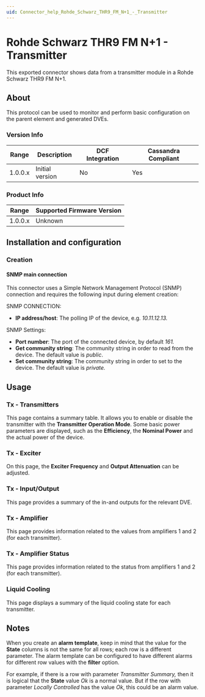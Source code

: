 ```yaml
---
uid: Connector_help_Rohde_Schwarz_THR9_FM_N+1_-_Transmitter
---
```


# Rohde Schwarz THR9 FM N+1 - Transmitter

This exported connector shows data from a transmitter module in a Rohde Schwarz THR9 FM N+1.

## About

This protocol can be used to monitor and perform basic configuration on the parent element and generated DVEs.

### Version Info

| **Range** | **Description** | **DCF Integration** | **Cassandra Compliant** |
|------------------|-----------------|---------------------|-------------------------|
| 1.0.0.x          | Initial version | No                  | Yes                     |

### Product Info

| Range | Supported Firmware Version |
|------------------|-----------------------------|
| 1.0.0.x          | Unknown                     |

## Installation and configuration

### Creation

#### SNMP main connection

This connector uses a Simple Network Management Protocol (SNMP) connection and requires the following input during element creation:

SNMP CONNECTION:

- **IP address/host**: The polling IP of the device, e.g. *10.11.12.13.*

SNMP Settings:

- **Port number**: The port of the connected device, by default *161.*
- **Get community string**: The community string in order to read from the device. The default value is *public*.
- **Set community string**: The community string in order to set to the device. The default value is *private.*

## Usage

### Tx - Transmitters

This page contains a summary table. It allows you to enable or disable the transmitter with the **Transmitter Operation Mode**. Some basic power parameters are displayed, such as the **Efficiency**, the **Nominal Power** and the actual power of the device.

### Tx - Exciter

On this page, the **Exciter Frequency** and **Output Attenuation** can be adjusted.

### Tx - Input/Output

This page provides a summary of the in-and outputs for the relevant DVE.

### Tx - Amplifier

This page provides information related to the values from amplifiers 1 and 2 (for each transmitter).

### Tx - Amplifier Status

This page provides information related to the status from amplifiers 1 and 2 (for each transmitter).

### Liquid Cooling

This page displays a summary of the liquid cooling state for each transmitter.

## Notes

When you create an **alarm template**, keep in mind that the value for the **State** columns is not the same for all rows; each row is a different parameter. The alarm template can be configured to have different alarms for different row values with the **filter** option.

For example, if there is a row with parameter *Transmitter Summary,* then it is logical that the **State** value *Ok* is a normal value. But if the row with parameter *Locally Controlled* has the value *Ok*, this could be an alarm value.
